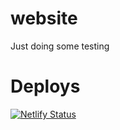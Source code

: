 # website
Just doing some testing

# Deploys
[![Netlify Status](https://api.netlify.com/api/v1/badges/0ffa2c5e-675d-4b2c-850a-638eefe85cc8/deploy-status)](https://app.netlify.com/sites/makazzz/deploys)
